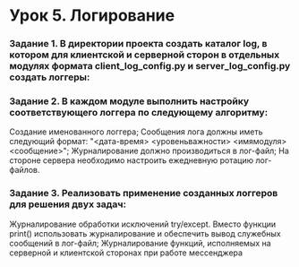 # Урок 5. Логирование
### Задание 1. В директории проекта создать каталог log, в котором для клиентской и серверной сторон в отдельных модулях формата client_log_config.py и server_log_config.py создать логгеры:

### Задание 2. В каждом модуле выполнить настройку соответствующего логгера по следующему алгоритму:
Создание именованного логгера;
Сообщения лога должны иметь следующий формат: "<дата-время> <уровеньважности> <имямодуля> <сообщение>";
Журналирование должно производиться в лог-файл;
На стороне сервера необходимо настроить ежедневную ротацию лог-файлов.

### Задание 3. Реализовать применение созданных логгеров для решения двух задач:
Журналирование обработки исключений try/except. Вместо функции print() использовать журналирование и обеспечить вывод служебных сообщений в лог-файл;
Журналирование функций, исполняемых на серверной и клиентской сторонах при работе мессенджера
